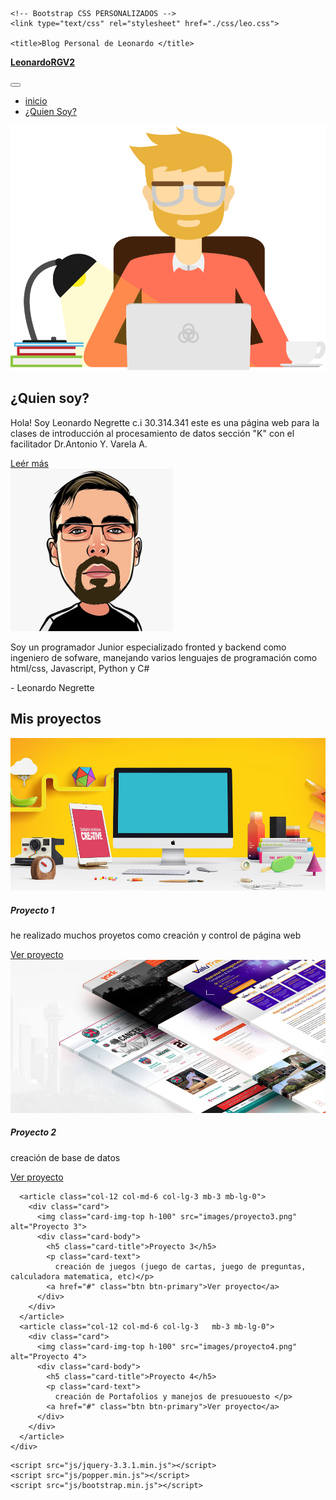 <html lang="es">
  <head>
    <!-- Required meta tags -->
    <meta charset="utf-8">
    <meta name="viewport" content="width=device-width, initial-scale=1, shrink-to-fit=no">
 <link rel="shortcut icon" type="image/x-icon" href="images/favicon.ico">
  <!-- FUENTES DE GOOGLE FONT -->
  <link href="https://fonts.googleapis.com/css?family=Open+Sans:400,400i,700,700i" rel="stylesheet">
    <!-- Bootstrap CSS -->
    <link type="text/css" rel="stylesheet" href="css/bootstrap.min.css">

    <!-- Bootstrap CSS PERSONALIZADOS -->
    <link type="text/css" rel="stylesheet" href="./css/leo.css">

    <title>Blog Personal de Leonardo </title>
  </head>
  <body>
  <nav class="navbar navbar-dark btn-dark navbar-expand-md fixed-top">
    <div class="container">
  <a href="#" class="navbar-brand">
    <strong>LeonardoRGV2</strong> 
  </a>
 
<button type="button" class="navbar-toggler" data-toggle="collapse" 
data-target="#menu-principal" aria-controls="menu-principal" 
aria-expanded="false" aria-label="desplegar menu de navegacion">
<span class="navbar-toggler-icon"></span>
</button>

<div class="collapse navbar-collapse" id="menu-principal">
<ul class="navbar-nav ml-auto">
<li class="nav-item"><a href="#" class="nav-link active">inicio</a></li>
<li class="nav-item"><a href="#" class="nav-link">¿Quien Soy?</a></li>
       </ul>
     </div>
     </div>
   </nav>

<!-- SECCION QUIEN SOY -->
<section class="quien-soy py-4 mt-5">
  <div class="container">
    <div class="row">
      <div class="col-12 col-md-6 text-center">
        <img src="images/desarrollador.svg" alt="Soy el  desarrolador"
        class="img-fluid mb-4 mb-md-0">
      </div>
      <div class="col-12 col-md-6 text-center text-md-left align-self-md-center ">
        <h1 class="display-4 font-weight-bold text-primary">¿Quien soy?</h1> 
        <p>Hola! Soy Leonardo Negrette c.i 30.314.341 este es una página web para la clases de introducción al procesamiento de datos sección "K" con el facilitador Dr.Antonio Y. Varela A.</p> 
        <a href="#" class="btn btn-primary btn-lg">Leér más</a> 
      </div>
    </div>
  </div>
</section>

<!-- SECCION FILOSOFIA  -->
<section class="filosofia py-4 bg-primary text-center text-white">

  <div class="container">
    <div class="row">
      <div class="col-12">
        <img src="images/avatar.png" width="260" height="auto" alt="Avatar de Tomas Mendez" class="img-fluid rounded-circle mb-4">
        <p class="h2">Soy un programador Junior especializado fronted y backend como ingeniero de sofware, manejando varios lenguajes de programación como html/css, Javascript, Python y C#</p>
        <p class="h4 font-italic">- Leonardo Negrette</p>
      </div>
    </div>
  </div>
</section>

<!-- SECCION PROYECTOS -->
<section class="proyectos py-4">
  <div class="container">
    <h1 class="display-4 font-weight-bold text-center pb-4">Mis proyectos</h1>
    <div class="row text-md-center">
      <article class="col-12 col-md-6 col-lg-3 mb-3 mb-lg-0">
        <div class="card">
          <img class="card-img-top h-100" src="images/proyecto1.png" alt="Proyecto 1">
          <div class="card-body">
            <h5 class="card-title">Proyecto 1</h5>
            <p class="card-text">
            he realizado muchos proyetos como creación y control de página web </p>
            <a href="#" class="btn btn-primary">Ver proyecto</a>
          </div>
        </div>
      </article>
      <article class="col-12 col-md-6 col-lg-3 mb-3 mb-lg-0">
        <div class="card">
          <img class="card-img-top h-100" src="images/proyecto2.png" alt="Proyecto 2">
          <div class="card-body">
            <h5 class="card-title">Proyecto 2</h5>
            <p class="card-text">
              creación de base de datos </p>
            <a href="#" class="btn btn-primary">Ver proyecto</a>
          </div>
        </div>
      </article>

      <article class="col-12 col-md-6 col-lg-3 mb-3 mb-lg-0">
        <div class="card">
          <img class="card-img-top h-100" src="images/proyecto3.png" alt="Proyecto 3">
          <div class="card-body">
            <h5 class="card-title">Proyecto 3</h5>
            <p class="card-text">
              creación de juegos (juego de cartas, juego de preguntas, calculadora matematica, etc)</p>
            <a href="#" class="btn btn-primary">Ver proyecto</a>
          </div>
        </div>
      </article>
      <article class="col-12 col-md-6 col-lg-3   mb-3 mb-lg-0">
        <div class="card">
          <img class="card-img-top h-100" src="images/proyecto4.png" alt="Proyecto 4">
          <div class="card-body">
            <h5 class="card-title">Proyecto 4</h5>
            <p class="card-text">
              creación de Portafolios y manejos de presuouesto </p>
            <a href="#" class="btn btn-primary">Ver proyecto</a>
          </div>
        </div>
      </article>
    </div>
  </div>
</section>























    
 
 <!-- ARCHIVOS BOOTSTRAP JAVASCRIPT -->
    <script src="js/jquery-3.3.1.min.js"></script>
    <script src="js/popper.min.js"></script>
    <script src="js/bootstrap.min.js"></script>
  </body>
</html>
